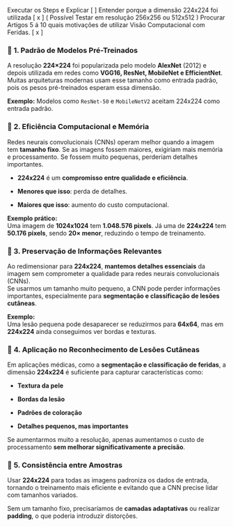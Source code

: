 
Executar os Steps e Explicar [  ] 
Entender porque a dimensão 224x224 foi utilizada [ x ]  ( Possível Testar em resolução 256x256 ou 512x512 )
Procurar Artigos 5 á 10 quais motivações de utilizar Visão Computacional com Feridas. [ x ]  
### 📌 **1. Padrão de Modelos Pré-Treinados**

A resolução **224×224** foi popularizada pelo modelo **AlexNet** (2012) e depois utilizada em redes como **VGG16, ResNet, MobileNet e EfficientNet**. Muitas arquiteturas modernas usam esse tamanho como entrada padrão, pois os pesos pré-treinados esperam essa dimensão.

**Exemplo:** Modelos como `ResNet-50` e `MobileNetV2` aceitam 224x224 como entrada padrão.
 
### 📌 **2. Eficiência Computacional e Memória**

Redes neurais convolucionais (CNNs) operam melhor quando a imagem tem **tamanho fixo**. Se as imagens fossem maiores, exigiriam mais memória e processamento. Se fossem muito pequenas, perderiam detalhes importantes.

- **224x224** é um **compromisso entre qualidade e eficiência**.
    
- **Menores que isso**: perda de detalhes.
    
- **Maiores que isso**: aumento do custo computacional.
    

**Exemplo prático:**  
Uma imagem de **1024x1024** tem **1.048.576 pixels**. Já uma de **224x224** tem **50.176 pixels**, sendo **20× menor**, reduzindo o tempo de treinamento.

### **📌 3. Preservação de Informações Relevantes**

Ao redimensionar para **224x224**, **mantemos detalhes essenciais** da imagem sem comprometer a qualidade para redes neurais convolucionais (CNNs).  
Se usarmos um tamanho muito pequeno, a CNN pode perder informações importantes, especialmente para **segmentação e classificação de lesões cutâneas**.

**Exemplo:**  
Uma lesão pequena pode desaparecer se reduzirmos para **64x64**, mas em **224x224** ainda conseguimos ver bordas e texturas.

### 📌 **4. Aplicação no Reconhecimento de Lesões Cutâneas**

Em aplicações médicas, como a **segmentação e classificação de feridas**, a dimensão **224x224** é suficiente para capturar características como:

- **Textura da pele**
    
- **Bordas da lesão**
    
- **Padrões de coloração**
    
- **Detalhes pequenos, mas importantes**
    

Se aumentarmos muito a resolução, apenas aumentamos o custo de processamento **sem melhorar significativamente a precisão**.

### 📌 **5. Consistência entre Amostras**

Usar **224x224** para todas as imagens padroniza os dados de entrada, tornando o treinamento mais eficiente e evitando que a CNN precise lidar com tamanhos variados.

Sem um tamanho fixo, precisaríamos de **camadas adaptativas** ou realizar **padding**, o que poderia introduzir distorções.